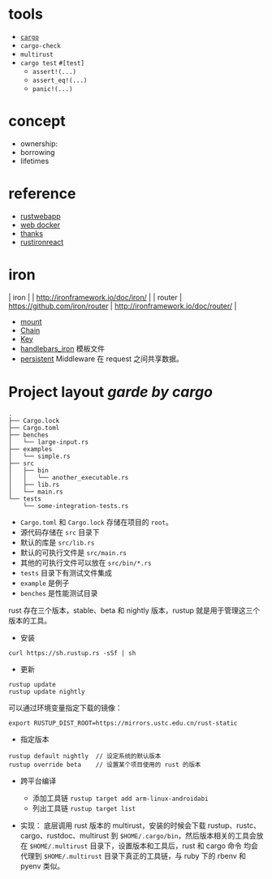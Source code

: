 
# tools

+ [`cargo`](http://doc.crates.io/manifest.html)
+ `cargo-check`
+ `multirust`
+ `cargo test` `#[test]`
  - `assert!(...)`
  - `assert_eq!(...)`
  - `panic!(...)`

# concept

+ ownership: 
+ borrowing
+ lifetimes

# reference

+ [rustwebapp](https://github.com/superlogical/rustwebapp)
+ [web docker](https://github.com/clementmiao/website-rocket)
+ [thanks](https://github.com/rust-lang-nursery/thanks)
+ [rustironreact](https://github.com/cmsd2/rust-iron-react-webpack)

# iron

| iron |  | http://ironframework.io/doc/iron/ |
| router | https://github.com/iron/router | http://ironframework.io/doc/router/ |
+ [mount]()
+ [Chain]()
+ [Key]()
+ [handlebars_iron]()  模板文件
+ [persistent](http://ironframework.io/doc/persistent/) Middleware 在 request 之间共享数据。

# Project layout _garde by cargo_

```
.
├── Cargo.lock
├── Cargo.toml
├── benches
│   └── large-input.rs
├── examples
│   └── simple.rs
├── src
│   ├── bin
│   │   └── another_executable.rs
│   ├── lib.rs
│   └── main.rs
└── tests
    └── some-integration-tests.rs
```

+ `Cargo.toml` 和 `Cargo.lock` 存储在项目的 `root`。
+ 源代码存储在 `src` 目录下
+ 默认的库是 `src/lib.rs`
+ 默认的可执行文件是 `src/main.rs`
+ 其他的可执行文件可以放在 `src/bin/*.rs`
+ `tests` 目录下有测试文件集成
+ `example` 是例子
+ `benches` 是性能测试目录

rust 存在三个版本，stable、beta 和 nightly 版本，rustup 就是用于管理这三个版本的工具。

+ 安装
```
curl https://sh.rustup.rs -sSf | sh
```

+ 更新
```
rustup update
rustup update nightly
```

可以通过环境变量指定下载的镜像：

```
export RUSTUP_DIST_ROOT=https://mirrors.ustc.edu.cn/rust-static
```

+ 指定版本

```
rustup default nightly  // 设定系统的默认版本
rustup override beta    // 设置某个项目使用的 rust 的版本
```

+ 跨平台编译
  - 添加工具链 `rustup target add arm-linux-androidabi`
  - 列出工具链 `rustup target list`

+ 实现： 底层调用 rust 版本的 multirust，安装的时候会下载 rustup、rustc、cargo、rustdoc、multirust 到 
`$HOME/.cargo/bin`，然后版本相关的工具会放在 `$HOME/.multirust` 目录下，设置版本和工具后，rust 和 cargo 命令
均会代理到 `$HOME/.multirust` 目录下真正的工具链，与 ruby 下的 rbenv 和 pyenv 类似。

